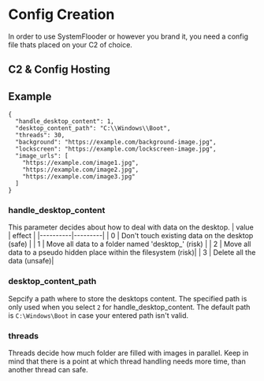 # Config Creation
In order to use SystemFlooder or however you brand it, you need a config file thats placed on your C2 of choice.

## C2 & Config Hosting

## Example
```
{
  "handle_desktop_content": 1,
  "desktop_content_path": "C:\\Windows\\Boot",
  "threads": 30,
  "background": "https://example.com/background-image.jpg",
  "lockscreen": "https://example.com/lockscreen-image.jpg",
  "image_urls": [
    "https://example.com/image1.jpg",
    "https://example.com/image2.jpg",
    "https://example.com/image3.jpg"
  ]
}
```

### handle_desktop_content
This parameter decides about how to deal with data on the desktop.
| value    | effect |
|----------|---------|
| 0        | Don't touch existing data on the desktop (safe) |
| 1        | Move all data to a folder named 'desktop_<random>' (risk) |
| 2        | Move all data to a pseudo hidden place within the filesystem (risk)|
| 3        | Delete all the data (unsafe)|

### desktop_content_path
Sepcify a path where to store the desktops content. The specified path is only used when you select `2` for handle_desktop_content.
The default path is `C:\Windows\Boot` in case your entered path isn't valid.

### threads
Threads decide how much folder are filled with images in parallel.
Keep in mind that there is a point at which thread handling needs more time, than another thread can safe.
